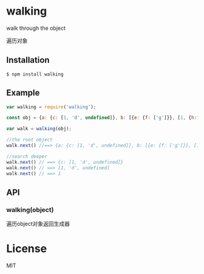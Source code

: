 # walking

walk through the object

遍历对象

## Installation

```
$ npm install walking
```

## Example

```js
var walking = require('walking');

const obj = {a: {c: [1, 'd', undefined]}, b: [{e: {f: ['g']}}, [1, {h:1}, {i:2}]]}

var walk = walking(obj);

//the root object
walk.next() //==> {a: {c: [1, 'd', undefined]}, b: [{e: {f: ['g']}}, [1, {h:1}, {i:2}]]}

//search deeper
walk.next() // ==> {c: [1, 'd', undefined]}
walk.next() // ==> [1, 'd', undefined]
walk.next() // ==> 1

```

## API

### walking(object)

遍历object对象返回生成器

# License

MIT
